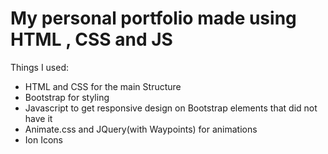 ﻿# My personal portfolio made using HTML , CSS and JS
 Things I used:
 * HTML and CSS for the main Structure
 * Bootstrap for styling
 * Javascript to get responsive design on Bootstrap elements that did not have it
 * Animate.css and JQuery(with Waypoints) for animations
 * Ion Icons
